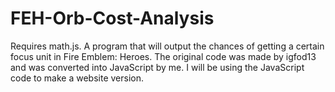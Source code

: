 # FEH-Orb-Cost-Analysis

Requires math.js. A program that will output the chances of getting a certain focus unit in Fire Emblem: Heroes. The original code was made by igfod13 and was converted into JavaScript by me. I will be using the JavaScript code to make a website version.
